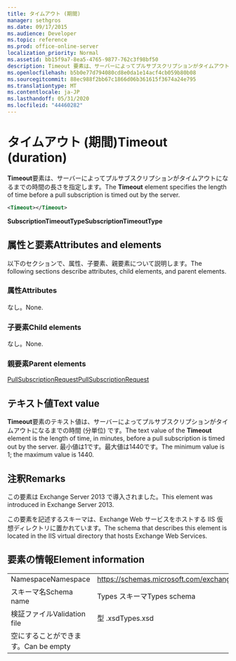 ```yaml
---
title: タイムアウト (期間)
manager: sethgros
ms.date: 09/17/2015
ms.audience: Developer
ms.topic: reference
ms.prod: office-online-server
localization_priority: Normal
ms.assetid: bb15f9a7-8ea5-4765-9877-762c3f98bf50
description: Timeout 要素は、サーバーによってプルサブスクリプションがタイムアウトになるまでの時間の長さを指定します。
ms.openlocfilehash: b5b0e77d794080cd8e0da1e14acf4cb059b80b08
ms.sourcegitcommit: 88ec988f2bb67c1866d06b361615f3674a24e795
ms.translationtype: MT
ms.contentlocale: ja-JP
ms.lasthandoff: 05/31/2020
ms.locfileid: "44460282"
---
```

# <a name="timeout-duration"></a><span data-ttu-id="8b29e-103">タイムアウト (期間)</span><span class="sxs-lookup"><span data-stu-id="8b29e-103">Timeout (duration)</span></span>

<span data-ttu-id="8b29e-104">**Timeout**要素は、サーバーによってプルサブスクリプションがタイムアウトになるまでの時間の長さを指定します。</span><span class="sxs-lookup"><span data-stu-id="8b29e-104">The **Timeout** element specifies the length of time before a pull subscription is timed out by the server.</span></span> 
  
```XML
<Timeout></Timeout>
```

 <span data-ttu-id="8b29e-105">**SubscriptionTimeoutType**</span><span class="sxs-lookup"><span data-stu-id="8b29e-105">**SubscriptionTimeoutType**</span></span>
## <a name="attributes-and-elements"></a><span data-ttu-id="8b29e-106">属性と要素</span><span class="sxs-lookup"><span data-stu-id="8b29e-106">Attributes and elements</span></span>

<span data-ttu-id="8b29e-107">以下のセクションで、属性、子要素、親要素について説明します。</span><span class="sxs-lookup"><span data-stu-id="8b29e-107">The following sections describe attributes, child elements, and parent elements.</span></span>
  
### <a name="attributes"></a><span data-ttu-id="8b29e-108">属性</span><span class="sxs-lookup"><span data-stu-id="8b29e-108">Attributes</span></span>

<span data-ttu-id="8b29e-109">なし。</span><span class="sxs-lookup"><span data-stu-id="8b29e-109">None.</span></span>
  
### <a name="child-elements"></a><span data-ttu-id="8b29e-110">子要素</span><span class="sxs-lookup"><span data-stu-id="8b29e-110">Child elements</span></span>

<span data-ttu-id="8b29e-111">なし。</span><span class="sxs-lookup"><span data-stu-id="8b29e-111">None.</span></span>
  
### <a name="parent-elements"></a><span data-ttu-id="8b29e-112">親要素</span><span class="sxs-lookup"><span data-stu-id="8b29e-112">Parent elements</span></span>

[<span data-ttu-id="8b29e-113">PullSubscriptionRequest</span><span class="sxs-lookup"><span data-stu-id="8b29e-113">PullSubscriptionRequest</span></span>](pullsubscriptionrequest.md)
  
## <a name="text-value"></a><span data-ttu-id="8b29e-114">テキスト値</span><span class="sxs-lookup"><span data-stu-id="8b29e-114">Text value</span></span>

<span data-ttu-id="8b29e-115">**Timeout**要素のテキスト値は、サーバーによってプルサブスクリプションがタイムアウトになるまでの時間 (分単位) です。</span><span class="sxs-lookup"><span data-stu-id="8b29e-115">The text value of the **Timeout** element is the length of time, in minutes, before a pull subscription is timed out by the server.</span></span> <span data-ttu-id="8b29e-116">最小値は1です。最大値は1440です。</span><span class="sxs-lookup"><span data-stu-id="8b29e-116">The minimum value is 1; the maximum value is 1440.</span></span> 
  
## <a name="remarks"></a><span data-ttu-id="8b29e-117">注釈</span><span class="sxs-lookup"><span data-stu-id="8b29e-117">Remarks</span></span>

<span data-ttu-id="8b29e-118">この要素は Exchange Server 2013 で導入されました。</span><span class="sxs-lookup"><span data-stu-id="8b29e-118">This element was introduced in Exchange Server 2013.</span></span>
  
<span data-ttu-id="8b29e-119">この要素を記述するスキーマは、Exchange Web サービスをホストする IIS 仮想ディレクトリに置かれています。</span><span class="sxs-lookup"><span data-stu-id="8b29e-119">The schema that describes this element is located in the IIS virtual directory that hosts Exchange Web Services.</span></span>
  
## <a name="element-information"></a><span data-ttu-id="8b29e-120">要素の情報</span><span class="sxs-lookup"><span data-stu-id="8b29e-120">Element information</span></span>

|||
|:-----|:-----|
|<span data-ttu-id="8b29e-121">Namespace</span><span class="sxs-lookup"><span data-stu-id="8b29e-121">Namespace</span></span>  <br/> |https://schemas.microsoft.com/exchange/services/2006/types  <br/> |
|<span data-ttu-id="8b29e-122">スキーマ名</span><span class="sxs-lookup"><span data-stu-id="8b29e-122">Schema name</span></span>  <br/> |<span data-ttu-id="8b29e-123">Types スキーマ</span><span class="sxs-lookup"><span data-stu-id="8b29e-123">Types schema</span></span>  <br/> |
|<span data-ttu-id="8b29e-124">検証ファイル</span><span class="sxs-lookup"><span data-stu-id="8b29e-124">Validation file</span></span>  <br/> |<span data-ttu-id="8b29e-125">型 .xsd</span><span class="sxs-lookup"><span data-stu-id="8b29e-125">Types.xsd</span></span>  <br/> |
|<span data-ttu-id="8b29e-126">空にすることができます。</span><span class="sxs-lookup"><span data-stu-id="8b29e-126">Can be empty</span></span>  <br/> ||
   

